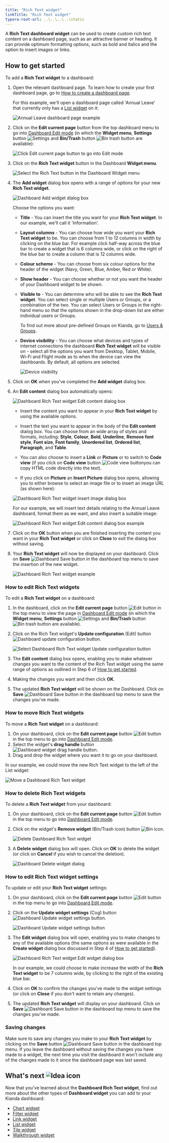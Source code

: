 ```yaml
---
title: "Rich Text widget"
linkTitle: "Rich Text widget"
typora-root-url: ..\..\..\..\static
---
```


A **Rich Text dashboard widget** can be used to create custom rich text content on a dashboard page, such as an attractive banner or heading. It can provide optimum formatting options, such as bold and italics and the option to insert images or links.



## How to get started

To add a **Rich Text widget** to a dashboard:

1. Open the relevant dashboard page. To learn how to create your first dashboard page, go to [How to create a dashboard page](/docs/platform/pages#how-to-create-a-dashboard-page). 

   For this example, we'll open a dashboard page called 'Annual Leave' that currently only has a [List widget](/docs/platform/pages/list/) on it:

   ![Annual Leave dashboard page example](/images/dashboard-annual-leave-example.jpg)

2. Click on the **Edit current page** button from the top dashboard menu to go into [Dashboard Edit mode](/docs/platform/pages#dashboards-edit-mode) (in which the **Widget menu**, **Settings** button ![Settings](/images/settings.png) and **Bin/Trash** button ![Bin trash button](/images/bin.png) are available):

   ![Click Edit current page button to go into Edit mode](/images/dashboard-edit-button.jpg)

3. Click on the **Rich Text widget** button in the Dashboard **Widget menu**.

   ![Select the Rich Text button in the Dashboard Widget menu](/images/dashboard-select-richtext.jpg)

4. The **Add widget** dialog box opens with a range of options for your new **Rich Text widget**.

   ![Dashboard Add widget dialog box](/images/dashboard-add-widget-dialog.jpg)

   Choose the options you want:

   - **Title** - You can insert the title you want for your **Rich Text widget**. In our example, we'll call it 'Information'.

   - **Layout columns** - You can choose how wide you want your **Rich Text widget** to be. You can choose from 1 to 12 columns in width by clicking on the blue bar. For example click half-way across the blue bar to create a widget that is 6 columns wide, or click on the right of the blue bar to create a column that is 12 columns wide.

   - **Colour scheme** - You can choose from six colour options for the header of the widget (Navy, Green, Blue, Amber, Red or White).

   - **Show header** - You can choose whether or not you want the header of your Dashboard widget to be shown.

   - **Visible to** - You can determine who will be able to see the **Rich Text widget**. You can select single or multiple Users or Groups, or a combination of the two. You can select Users or Groups in the right-hand menu so that the options shown in the drop-down list are either individual users or Groups.

     To find out more about pre-defined Groups on Kianda, go to [Users & Groups](/docs/platform/administration/users).

   - **Device visibility** - You can choose what devices and types of internet connections the dashboard **Rich Text widget** will be visible on - select all the options you want from Desktop, Tablet, Mobile, Wi-Fi and Flight mode as to when the device can view the dashboards. By default, all options are selected.

     ![Device visibility](/images/devicevisibility.png)

5. Click on **OK** when you've completed the **Add widget** dialog box.

6. An **Edit content** dialog box automatically opens:

   ![Dashboard Rich Text widget Edit content dialog box](/images/dashboard-richtext-edit-dialog.jpg)

   - Insert the content you want to appear in your **Rich Text widget** by using the available options.

   - Insert the text you want to appear in the body of the **Edit content** dialog box. You can choose from an wide array of styles and formats, including: **Style**, **Colour**, **Bold**, **Underline**, **Remove font style**, **Font size**, **Font family**, **Unordered list**, **Ordered list**, **Paragraph**, and **Table**. 

   - You can also choose to insert a **Link** or **Picture** or to switch to **Code view** (if you click on **Code view** button ![Code view button](/images/code.png)you can copy HTML code directly into the text). 

   - If you click on **Picture** an **Insert Picture** dialog box opens, allowing you to either browse to select an image file or to insert an image URL (as shown here):

   ![Dashboard Rich Text widget insert image dialog box](/images/dashboard-richtext-image.jpg)

   

   For our example, we will insert text details relating to the Annual Leave dashboard, format them as we want, and also insert a suitable image:

   ![Dashboard Rich Text widget Edit content dialog box example](/images/dashboard-richtext-edit-content.jpg)

   

7. Click on the **OK** button when you are finished inserting the content you want in your **Rich Text widget** or click on **Close** to exit the dialog box without saving. 

8. Your **Rich Text widget** will now be displayed on your dashboard. Click on **Save** ![Dashboard Save button](/images/dashboard-save-button.jpg) in the dashboard top menu to save the insertion of the new widget.

   ![Dashboard Rich Text widget example](/images/dashboard-richtext-example.jpg)



### How to edit Rich Text widgets

To edit a **Rich Text widget** on a dashboard:

1. In the dashboard, click on the **Edit current page** button ![Edit button](/images/edit-current-page.jpg) in the top menu to view the page in [Dashboard Edit mode](/docs/platform/pages#dashboards-edit-mode) (in which the **Widget menu**, **Settings** button ![Settings](/images/settings.png) and **Bin/Trash** button ![Bin trash button](/images/bin.png) are available).

2. Click on the Rich Text widget's **Update configuration** (Edit) button ![Dashboard update configuration button](/images/dashboard-update-configuration.jpg).

   ![Select Dashboard Rich Text widget Update configuration button](/images/dashboard-richtext-edit-example.jpg)

3. The **Edit content** dialog box opens, enabling you to make whatever changes you want to the content of the Rich Text widget using the same range of options as outlined in Step 6 of [How to get started](/docs/platform/pages/richtext#how-to-get-started).

4.  Making the changes you want and then click **OK**. 

5. The updated **Rich Text widget** will be shown on the Dashboard. Click on **Save** ![Dashboard Save button](/images/dashboard-save-button.jpg) in the dashboard top menu to save the changes you've made.



### How to move Rich Text widgets

To move a **Rich Text widget** on a dashboard:

1. On your dashboard, click on the **Edit current page** button ![Edit button](/images/edit-current-page.jpg) in the top menu to go into [Dashboard Edit mode](/docs/platform/pages#dashboards-edit-mode).
2. Select the widget's **drag handle** button ![Dashboard widget drag handle button](/images/dashboard-widget-draghandle.jpg). 
3. Drag and drop the widget where you want it to go on your dashboard. 

  In our example, we could move the new Rich Text widget to the left of the List widget:

  ![Move a Dashboard Rich Text widget](/images/dashboard-richtext-move.jpg)



### How to delete Rich Text widgets

To delete a **Rich Text widget** from your dashboard:

1. On your dashboard, click on the **Edit current page** button ![Edit button](/images/edit-current-page.jpg) in the top menu to go into [Dashboard Edit mode](/docs/platform/pages#dashboards-edit-mode).

2. Click on the widget's **Remove widget** (Bin/Trash icon) button ![Bin icon](/images/binicon.png).

   ![Delete Dashboard Rich Text widget](/images/dashboard-richtext-delete.jpg)

3. A **Delete widget** dialog box will open. Click on **OK** to delete the widget (or click on **Cancel** if you wish to cancel the deletion).

   ![Dashboard Delete widget dialog](/images/dashboard-delete-widget-dialog.jpg)

   


### How to edit Rich Text widget settings

To update or edit your **Rich Text widget** settings:

1. On your dashboard, click on the **Edit current page** button ![Edit button](/images/edit-current-page.jpg) in the top menu to go into [Dashboard Edit mode](/docs/platform/pages#dashboards-edit-mode).

2. Click on the **Update widget settings** (Cog) button ![Dashboard Update widget settings button](/images/cog-shared-process.jpg).

   ![Dashboard Update widget settings button](/images/dashboard-richtext-edit-widget-settings.jpg)

3. The **Edit widget** dialog box will open, enabling you to make changes to any of the available options (the same options as were available in the **Create widget** dialog box discussed in Step 4 of [How to get started](/docs/platform/pages/richtext#how-to-get-started)).

   ![Dashboard Rich Text widget Edit widget dialog box](/images/dashboard-richtext-edit-widget-dialog.jpg)

   In our example, we could choose to make increase the width of the **Rich Text widget** to be 7 columns wide, by clicking to the right of the existing blue bar.

4. Click on **OK** to confirm the changes you've made to the widget settings (or click on **Close** if you don't want to retain any changes).

5. The updated **Rich Text widget** will display on your dashboard. Click on **Save** ![Dashboard Save button](/images/dashboard-save-button.jpg) in the dashboard top menu to save the changes you've made.



### Saving changes ###

Make sure to save any changes you make to your **Rich Text widget** by clicking on the **Save** button ![Dashboard Save button](/images/dashboard-save-button.jpg) in the dashboard top menu. If you leave the dashboard without saving the changes you have made to a widget, the next time you visit the dashboard it won't include any of the changes made to it since the dashboard page was last saved.



## What's next  ![Idea icon](/images/18.png) ##

Now that you've learned about the **Dashboard Rich Text widget**, find out more about the other types of **Dashboard widget** you can add to your Kianda dashboard:

- [Chart widget](/docs/platform/pages/chart/)
- [Filter widget](/docs/platform/pages/filter/)
- [Link widget](/docs/platform/pages/link/)
- [List widget](/docs/platform/pages/list/)
- [Tile widget](/docs/platform/pages/tile/)
- [Walkthrough widget](/docs/platform/pages/walkthrough)